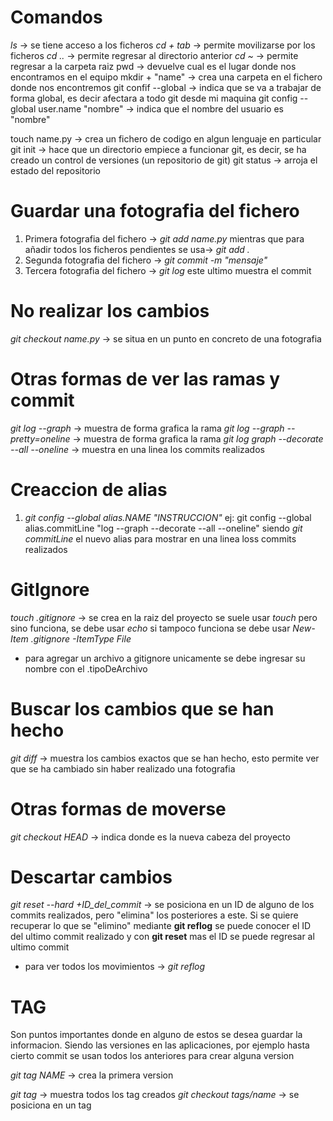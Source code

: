 # Comandos

*ls*    -> se tiene acceso a los ficheros
*cd + tab*    -> permite movilizarse por los ficheros
*cd ..*    -> permite regresar al directorio anterior 
*cd ~*    -> permite regresar a la carpeta raiz
pwd         -> devuelve cual es el lugar donde nos encontramos en el equipo
mkdir + "name" -> crea una carpeta en el fichero donde nos encontremos
git confif --global -> indica que se va a trabajar de forma global, es decir afectara a todo git desde mi maquina
git config --global user.name "nombre" -> indica que el nombre del usuario es "nombre"

touch name.py -> crea un fichero de codigo en algun lenguaje en particular
git init      -> hace que un directorio empiece a funcionar git, es decir, se ha creado un control de versiones (un repositorio de git)
git status    -> arroja el estado del repositorio

# Guardar una fotografia del fichero

1. Primera fotografia del fichero   -> *git add name.py*
mientras que para añadir todos los ficheros pendientes se usa-> *git add .*
2. Segunda fotografia del fichero   -> *git commit -m "mensaje"*
3. Tercera fotografia del fichero   -> *git log*
este ultimo muestra el commit

# No realizar los cambios

*git checkout  name.py*      -> se situa en un punto en concreto de una fotografia

# Otras formas de ver las ramas y commit

*git log --graph*            -> muestra de forma grafica la rama
*git log --graph --pretty=oneline*            -> muestra de forma grafica la rama
*git log graph --decorate --all --oneline*    -> muestra en una linea los commits realizados

# Creaccion de alias

1. *git config --global alias.NAME "INSTRUCCION"*
ej:
git config --global alias.commitLine "log --graph --decorate --all --oneline"
siendo *git commitLine* el nuevo alias para mostrar en una linea loss commits realizados

# GitIgnore

*touch .gitignore* -> se crea en la raiz del proyecto
se suele usar *touch* pero sino funciona, se debe usar *echo*
si tampoco funciona se debe usar *New-Item .gitignore -ItemType File*

- para agregar un archivo a gitignore unicamente se debe ingresar su nombre con el .tipoDeArchivo

# Buscar los cambios que se han hecho

*git diff*       -> muestra los cambios exactos que se han hecho, esto permite ver que se ha cambiado sin haber realizado una fotografia

# Otras formas de moverse

*git checkout HEAD* -> indica donde es la nueva cabeza del proyecto

# Descartar cambios

*git reset --hard +ID_del_commit*            -> se posiciona en un ID de alguno de los commits realizados, pero "elimina" los posteriores a este. Si se quiere recuperar lo que se "elimino" mediante **git reflog** se puede conocer el ID del ultimo commit realizado y con **git reset** mas el ID se puede regresar al ultimo commit

- para ver todos los movimientos -> *git reflog*

# TAG

Son puntos importantes donde en alguno de estos se desea guardar la informacion. Siendo las versiones en las aplicaciones, por ejemplo hasta cierto commit se usan todos los anteriores para crear alguna version

*git tag NAME*              -> crea la primera version

*git tag*                   -> muestra todos los tag creados
*git checkout tags/name*    -> se posiciona en un tag